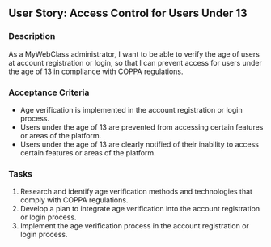 
## User Story: Access Control for Users Under 13

### Description

As a MyWebClass administrator, I want to be able to verify the age of users at account registration or login, so that I can prevent access for users under the age of 13 in compliance with COPPA regulations.

### Acceptance Criteria

-   Age verification is implemented in the account registration or login process.
-   Users under the age of 13 are prevented from accessing certain features or areas of the platform.
-   Users under the age of 13 are clearly notified of their inability to access certain features or areas of the platform.

### Tasks

1.  Research and identify age verification methods and technologies that comply with COPPA regulations.
2.  Develop a plan to integrate age verification into the account registration or login process.
3.  Implement the age verification process in the account registration or login process.